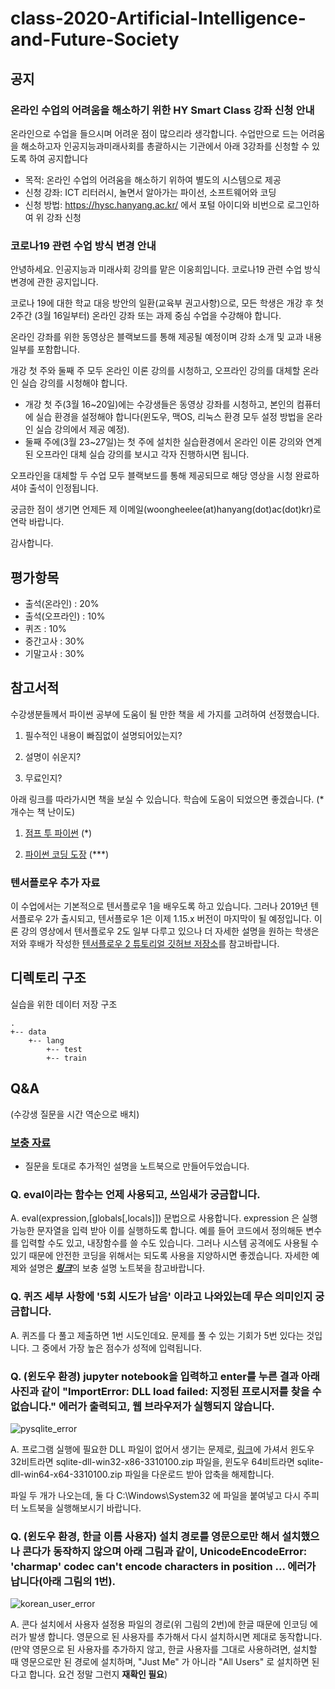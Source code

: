 # class-2020-Artificial-Intelligence-and-Future-Society

## 공지

### 온라인 수업의 어려움을 해소하기 위한 HY Smart Class 강좌 신청 안내

온라인으로 수업을 들으시며 어려운 점이 많으리라 생각합니다.
수업만으로 드는 어려움을 해소하고자 인공지능과미래사회를 총괄하시는 기관에서 아래 3강좌를 신청할 수 있도록 하여 공지합니다

* 목적: 온라인 수업의 어려움을 해소하기 위하여 별도의 시스템으로 제공
* 신청 강좌: ICT 리터러시, 놀면서 알아가는 파이선, 소프트웨어와 코딩
* 신청 방법: https://hysc.hanyang.ac.kr/ 에서 포털 아이디와 비번으로 로그인하여 위 강좌 신청

### 코로나19 관련 수업 방식 변경 안내

안녕하세요. 인공지능과 미래사회 강의를 맡은 이웅희입니다. 코로나19 관련 수업 방식 변경에 관한 공지입니다.

코로나 19에 대한 학교 대응 방안의 일환(교육부 권고사항)으로, 모든 학생은 개강 후 첫 2주간 (3월 16일부터) 온라인 강좌 또는 과제 중심 수업을 수강해야 합니다.

온라인 강좌를 위한 동영상은 블랙보드를 통해 제공될 예정이며 강좌 소개 및 교과 내용 일부를 포함합니다.

개강 첫 주와 둘째 주 모두 온라인 이론 강의를 시청하고, 오프라인 강의를 대체할 온라인 실습 강의를 시청해야 합니다.

* 개강 첫 주(3월 16~20일)에는 수강생들은 동영상 강좌를 시청하고, 본인의 컴퓨터에 실습 환경을 설정해야 합니다(윈도우, 맥OS, 리눅스 환경 모두 설정 방법을 온라인 실습 강의에서 제공 예정).
* 둘째 주에(3월 23~27일)는 첫 주에 설치한 실습환경에서 온라인 이론 강의와 연계된 오프라인 대체 실습 강의를 보시고 각자 진행하시면 됩니다.

오프라인을 대체할 두 수업 모두 블랙보드를 통해 제공되므로 해당 영상을 시청 완료하셔야 출석이 인정됩니다.

궁금한 점이 생기면 언제든 제 이메일(woongheelee(at)hanyang(dot)ac(dot)kr)로 연락 바랍니다.

감사합니다.

## 평가항목
* 출석(온라인) : 20%
* 출석(오프라인) : 10%
* 퀴즈 : 10%
* 중간고사 : 30%
* 기말고사 : 30%

## 참고서적

수강생분들께서 파이썬 공부에 도움이 될 만한 책을 세 가지를 고려하여 선정했습니다.

1. 필수적인 내용이 빠짐없이 설명되어있는지?

2. 설명이 쉬운지?

3. 무료인지?

아래 링크를 따라가시면 책을 보실 수 있습니다. 학습에 도움이 되었으면 좋겠습니다. (* 개수는 책 난이도)

1. [점프 투 파이썬](https://wikidocs.net/book/1) (*)

2. [파이썬 코딩 도장](https://dojang.io/course/view.php?id=7) (***)

### 텐서플로우 추가 자료

이 수업에서는 기본적으로 텐서플로우 1을 배우도록 하고 있습니다. 그러나 2019년 텐서플로우 2가 출시되고, 텐서플로우 1은 이제 1.15.x 버전이 마지막이 될 예정입니다. 이론 강의 영상에서 텐서플로우 2도 일부 다루고 있으나 더 자세한 설명을 원하는 학생은 저와 후배가 작성한 [텐서플로우 2 튜토리얼 깃허브 저장소](https://github.com/wayexists02/tensorflow-2-tutorials)를 참고바랍니다.

## 디렉토리 구조
실습을 위한 데이터 저장 구조

```
.
+-- data
    +-- lang
        +-- test
        +-- train
```

## Q&A 

(수강생 질문을 시간 역순으로 배치)

### [보충 자료](https://github.com/WoongheeLee/class-2020-Artificial-Intelligence-and-Future-Society/tree/master/appendix)
* 질문을 토대로 추가적인 설명을 노트북으로 만들어두었습니다.

### Q. eval이라는 함수는 언제 사용되고, 쓰임새가 궁금합니다.

A. eval(expression,[globals[,locals]]) 문법으로 사용합니다. expression 은 실행 가능한 문자열을 입력 받아 이를 실행하도록 합니다. 예를 들어 코드에서 정의해둔 변수를 입력할 수도 있고, 내장함수를 쓸 수도 있습니다. 그러나 시스템 공격에도 사용될 수 있기 때문에 안전한 코딩을 위해서는 되도록 사용을 지양하시면 좋겠습니다. 자세한 예제와 설명은 <u>***[링크](./appendix/appendix_eval.ipynb)***</u>의 보충 설명 노트북을 참고바랍니다.

### Q. 퀴즈 세부 사항에 '5회 시도가 남음' 이라고 나와있는데 무슨 의미인지 궁금합니다.
A. 퀴즈를 다 풀고 제출하면 1번 시도인데요. 문제를 풀 수 있는 기회가 5번 있다는 것입니다. 그 중에서 가장 높은 점수가 성적에 입력됩니다.

### Q. (윈도우 환경) jupyter notebook을 입력하고 enter를 누른 결과 아래 사진과 같이 "ImportError: DLL load failed: 지정된 프로시저를 찾을 수 없습니다." 에러가 출력되고, 웹 브라우저가 실행되지 않습니다.

![pysqlite_error](./image/pysqlite2_error.JPG)

A. 프로그램 실행에 필요한 DLL 파일이 없어서 생기는 문제로, [링크](https://1drv.ms/u/s!AuS4E8bOdN2BlpR1Svd-tl6JueMG5w?e=XKFJ1k)에 가셔서 윈도우 32비트라면 sqlite-dll-win32-x86-3310100.zip 파일을, 윈도우 64비트라면 sqlite-dll-win64-x64-3310100.zip 파일을 다운로드 받아 압축을 해제합니다.

파일 두 개가 나오는데, 둘 다 C:\Windows\System32 에 파일을 붙여넣고 다시 주피터 노트북을 실행해보시기 바랍니다.

### Q. (윈도우 환경, 한글 이름 사용자) 설치 경로를 영문으로만 해서 설치했으나 콘다가 동작하지 않으며 아래 그림과 같이, UnicodeEncodeError: 'charmap' codec can't encode characters in position ... 에러가 납니다(아래 그림의 1번).

![korean_user_error](./image/korean_user_error.png)

A. 콘다 설치에서 사용자 설정용 파일의 경로(위 그림의 2번)에 한글 때문에 인코딩 에러가 발생 합니다. 영문으로 된 사용자를 추가해서 다시 설치하시면 제대로 동작합니다. (만약 영문으로 된 사용자를 추가하지 않고, 한글 사용자를 그대로 사용하려면, 설치할 때 영문으로만 된 경로에 설치하며, "Just Me" 가 아니라 "All Users" 로 설치하면 된다고 합니다. 요건 정말 그런지 **재확인 필요**)
